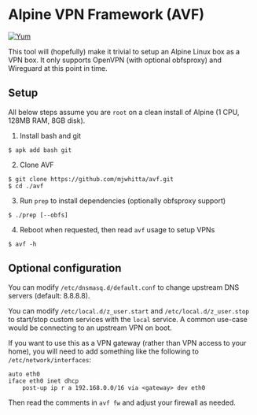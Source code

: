 # Alpine VPN Framework (AVF)

[![Yum](https://img.shields.io/badge/-Buy%20me%20a%20cookie-blue?labelColor=grey&logo=cookiecutter&style=for-the-badge)](https://www.buymeacoffee.com/mjwhitta)

This tool will (hopefully) make it trivial to setup an Alpine Linux
box as a VPN box. It only supports OpenVPN (with optional obfsproxy)
and Wireguard at this point in time.

## Setup

All below steps assume you are `root` on a clean install of Alpine (1
CPU, 128MB RAM, 8GB disk).

1. Install bash and git

```
$ apk add bash git
```

2. Clone AVF

```
$ git clone https://github.com/mjwhitta/avf.git
$ cd ./avf
```

3. Run `prep` to install dependencies (optionally obfsproxy support)

```
$ ./prep [--obfs]
```

4. Reboot when requested, then read `avf` usage to setup VPNs

```
$ avf -h
```

## Optional configuration

You can modify `/etc/dnsmasq.d/default.conf` to change upstream DNS
servers (default: 8.8.8.8).

You can modify `/etc/local.d/z_user.start` and
`/etc/local.d/z_user.stop` to start/stop custom services with the
`local` service. A common use-case would be connecting to an upstream
VPN on boot.

If you want to use this as a VPN gateway (rather than VPN access to
your home), you will need to add something like the following to
`/etc/network/interfaces`:

```
auto eth0
iface eth0 inet dhcp
    post-up ip r a 192.168.0.0/16 via <gateway> dev eth0
```

Then read the comments in `avf fw` and adjust your firewall as needed.
